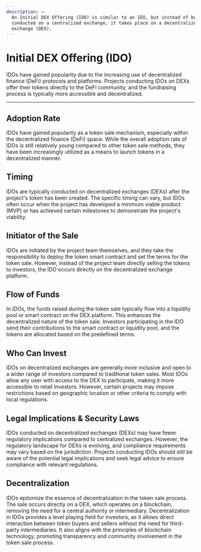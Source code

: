 ```yaml
---
description: >-
  An Initial DEX Offering (IDO) is similar to an IEO, but instead of being
  conducted on a centralized exchange, it takes place on a decentralized
  exchange (DEX).
---
```


# Initial DEX Offering (IDO)

IDOs have gained popularity due to the increasing use of decentralized finance (DeFi) protocols and platforms. Projects conducting IDOs on DEXs offer their tokens directly to the DeFi community, and the fundraising process is typically more accessible and decentralized.

***

## **Adoption Rate**

&#x20;IDOs have gained popularity as a token sale mechanism, especially within the decentralized finance (DeFi) space. While the overall adoption rate of IDOs is still relatively young compared to other token sale methods, they have been increasingly utilized as a means to launch tokens in a decentralized manner.

## **Timing**

IDOs are typically conducted on decentralized exchanges (DEXs) after the project's token has been created. The specific timing can vary, but IDOs often occur when the project has developed a minimum viable product (MVP) or has achieved certain milestones to demonstrate the project's viability.

## **Initiator of the Sale**

IDOs are initiated by the project team themselves, and they take the responsibility to deploy the token smart contract and set the terms for the token sale. However, instead of the project team directly selling the tokens to investors, the IDO occurs directly on the decentralized exchange platform.

## **Flow of Funds**

In IDOs, the funds raised during the token sale typically flow into a liquidity pool or smart contract on the DEX platform. This enhances the decentralized nature of the token sale. Investors participating in the IDO send their contributions to the smart contract or liquidity pool, and the tokens are allocated based on the predefined terms.

## **Who Can Invest**

&#x20;IDOs on decentralized exchanges are generally more inclusive and open to a wider range of investors compared to traditional token sales. Most IDOs allow any user with access to the DEX to participate, making it more accessible to retail investors. However, certain projects may impose restrictions based on geographic location or other criteria to comply with local regulations.

## **Legal Implications & Security Laws**

IDOs conducted on decentralized exchanges (DEXs) may have fewer regulatory implications compared to centralized exchanges. However, the regulatory landscape for DEXs is evolving, and compliance requirements may vary based on the jurisdiction. Projects conducting IDOs should still be aware of the potential legal implications and seek legal advice to ensure compliance with relevant regulations.

## **Decentralization**

IDOs epitomize the essence of decentralization in the token sale process. The sale occurs directly on a DEX, which operates on a blockchain, removing the need for a central authority or intermediary. Decentralization in IDOs provides a level playing field for investors, as it allows direct interaction between token buyers and sellers without the need for third-party intermediaries. It also aligns with the principles of blockchain technology, promoting transparency and community involvement in the token sale process.
